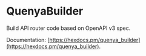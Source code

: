 # QuenyaBuilder

Build API router code based on OpenAPI v3 spec.

Documentation: [https://hexdocs.pm/quenya_builder](https://hexdocs.pm/quenya_builder).
